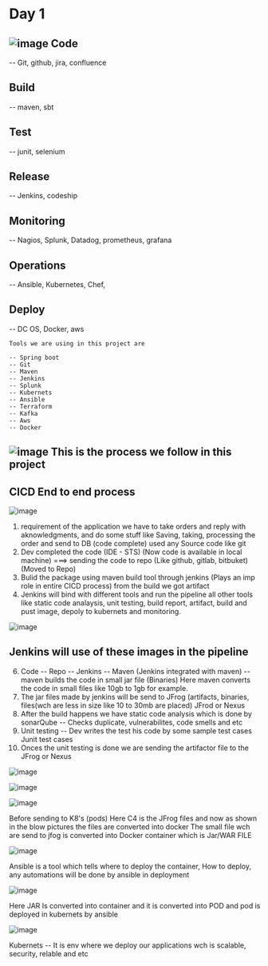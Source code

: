 Day 1
=====
![image](https://github.com/pavankumar0077/DevOps_Spring_boot_project/assets/40380941/691ac5f3-7354-451f-9365-8e5a87545341)
Code 
----
-- Git, github, jira, confluence

Build
----
-- maven, sbt

Test
----
-- junit, selenium

Release
-------
-- Jenkins, codeship

Monitoring
----------
-- Nagios, Splunk, Datadog, prometheus, grafana

Operations
-----------
-- Ansible, Kubernetes, Chef,

Deploy
------
-- DC OS, Docker, aws

```
Tools we are using in this project are 
```
```
-- Spring boot
-- Git
-- Maven
-- Jenkins
-- Splunk
-- Kubernets
-- Ansible
-- Terraform
-- Kafka
-- Aws
-- Docker
```

![image](https://github.com/pavankumar0077/DevOps_Spring_boot_project/assets/40380941/adc48e0a-cba5-4a0e-a68e-939f72b881ba)
This is the process we follow in this project
---

CICD End to end process
----------------------
![image](https://github.com/pavankumar0077/DevOps_Spring_boot_project/assets/40380941/6b564b2b-b124-44d0-b6dc-61de9a9c2748)

1) requirement of the application we have to take orders and reply with aknowledgments, and do some stuff like Saving, taking, processing the order and send to DB (code complete) used any Source code like git
2) Dev completed the code (IDE - STS) (Now code is available in local machine) ===> sending the code to repo (Like github, gitlab, bitbuket) (Moved to Repo)
3) Bulid the package using maven build tool through jenkins (Plays an imp role in entire CICD process) from the build we got artifact
4) Jenkins will bind with different tools and run the pipeline all other tools like static code analaysis, unit testing, build report, artifact, build and pust image, depoly to kubernets and monitoring.
 
![image](https://github.com/pavankumar0077/DevOps_Spring_boot_project/assets/40380941/30062315-746b-43c5-962a-7733a02cb05f)

Jenkins will use of these images in the pipeline
------------------------------------------------
6) Code -- Repo -- Jenkins -- Maven (Jenkins integrated with maven) -- maven builds the code in small jar file (Binaries) Here maven converts the code in small files like 10gb to 1gb for example. 
7) The jar files made by jenkins will be send to JFrog (artifacts, binaries, files(wch are less in size like 10 to 30mb are placed) JFrod or Nexus 
8) After the build happens we have static code analysis which is done by sonarQube 
-- Checks duplicate, vulnerabilites, code smells and etc
9) Unit testing -- Dev writes the test his code by some sample test cases Junit test cases
10) Onces the unit testing is done we are sending the artifactor file to the JFrog or Nexus

![image](https://github.com/pavankumar0077/DevOps_Spring_boot_project/assets/40380941/6b3efb4c-5c4e-4e21-8aa5-95dbcbfccda4)

![image](https://github.com/pavankumar0077/DevOps_Spring_boot_project/assets/40380941/ce055464-16fd-49ff-b2e4-c59712ea7e16)

![image](https://github.com/pavankumar0077/DevOps_Spring_boot_project/assets/40380941/e0f79b35-d674-459c-9551-98e77386e5b4)

Before sending to K8's (pods)
Here C4 is the JFrog files and now as shown in the blow pictures the files are converted into docker 
The small file wch are send to jfog is converted into Docker container which is Jar/WAR FILE

![image](https://github.com/pavankumar0077/DevOps_Spring_boot_project/assets/40380941/30312491-4619-41ae-a392-82a60ff99515)

Ansible is a tool which tells where to deploy the container, How to deploy, any automations will be done by ansible in deployment

![image](https://github.com/pavankumar0077/DevOps_Spring_boot_project/assets/40380941/28432ebf-1b40-4576-9e13-ebef1299f044)

Here JAR Is converted into container and it is converted into POD and pod is deployed in kubernets by ansible

![image](https://github.com/pavankumar0077/DevOps_Spring_boot_project/assets/40380941/c4458b87-77f5-4b69-b053-178ba80edc16)

Kubernets -- It is env where we deploy our applications wch is scalable, security, relable and etc















